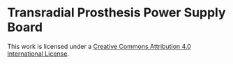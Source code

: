 # Transradial Prosthesis Power Supply Board

This work is licensed under a <a rel="license" href="https://creativecommons.org/licenses/by/4.0/">Creative Commons Attribution 4.0 International License</a>.